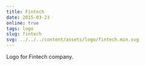 ```yaml
---
title: Fintech
date: 2015-03-23
online: true
tags: logo
slug: fintech
svg: ../../../content/assets/logo/fintech.min.svg
---
```


Logo for Fintech company.
